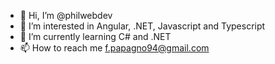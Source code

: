 - 👋 Hi, I’m @philwebdev
- 👀 I’m interested in Angular, .NET, Javascript and Typescript
- 🌱 I’m currently learning C# and .NET
- 📫 How to reach me f.papagno94@gmail.com

<!---
philwebdev/philwebdev is a ✨ special ✨ repository because its `README.md` (this file) appears on your GitHub profile.
You can click the Preview link to take a look at your changes.
--->
